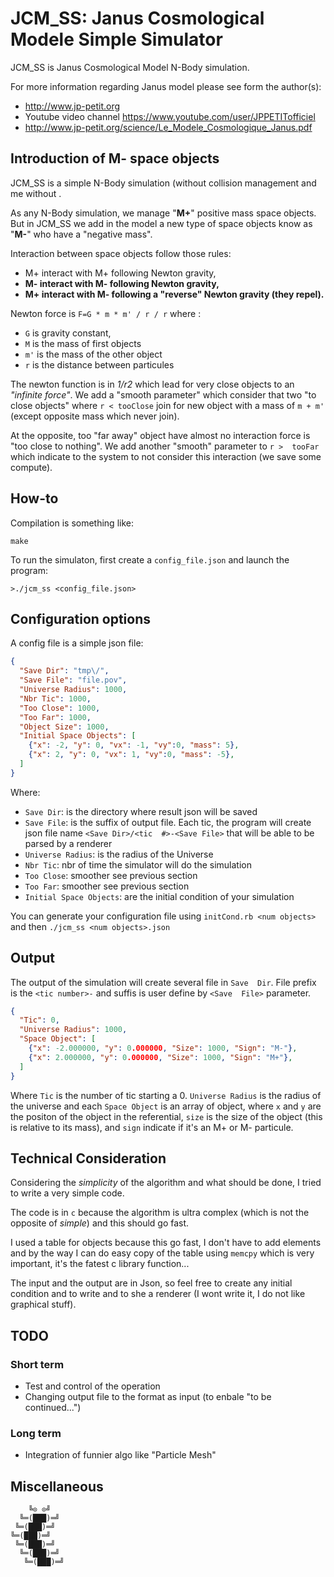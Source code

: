 # JCM_SS: Janus Cosmological Modele Simple Simulator

JCM_SS is Janus Cosmological Model N-Body simulation.

For more information regarding Janus model please see form the author(s):

- http://www.jp-petit.org
- Youtube video channel https://www.youtube.com/user/JPPETITofficiel
- http://www.jp-petit.org/science/Le_Modele_Cosmologique_Janus.pdf

## Introduction of M- space objects

JCM_SS  is a  simple N-Body  simulation  (without collision  management and  me
without .

As any N-Body  simulation, we manage "__M+__" positive mass  space objects. But
in JCM_SS we add in the model a  new type of space objects know as "__M-__" who
have a "negative mass".

Interaction between space objects follow those rules:

- M+ interact with M+ following Newton gravity,
- __M- interact with M- following Newton gravity,__
- __M+ interact with M- following a "reverse" Newton gravity (they repel).__

Newton force is `F=G * m * m' / r / r` where :

- `G` is gravity constant,
- `M` is the mass of first objects
- `m'` is the mass of the other object
- `r` is the distance between particules

The  newton function  is in  _1/r2_ which  lead for  very close  objects to  an
_"infinite force"_.  We add a  "smooth parameter"  which consider that  two "to
close objects" where `r < tooClose` join for new object with a mass of `m + m'`
(except opposite mass which never join).

At the opposite, too "far away" object have almost no interaction force is "too
close to  nothing". We  add another  "smooth" parameter to  `r >  tooFar` which
indicate to the system to not consider this interaction (we save some compute).

## How-to

Compilation is something like:

`make`

To run the simulaton, first create a `config_file.json` and launch the program:

`>./jcm_ss <config_file.json>`

## Configuration options

A config file is a simple json file:

```json
{
  "Save Dir": "tmp\/",
  "Save File": "file.pov",
  "Universe Radius": 1000,
  "Nbr Tic": 1000,
  "Too Close": 1000,
  "Too Far": 1000,
  "Object Size": 1000,
  "Initial Space Objects": [
    {"x": -2, "y": 0, "vx": -1, "vy":0, "mass": 5},
    {"x": 2, "y": 0, "vx": 1, "vy":0, "mass": -5},
  ]
}
```

Where:

- `Save Dir`: is the directory where result json will be saved
- `Save File`: is the suffix of  output file. Each tic, the program will create
  json  file name  `<Save Dir>/<tic  #>-<Save File>`  that will  be able  to be
  parsed by a renderer
- `Universe Radius`: is the radius of the Universe
- `Nbr Tic`: nbr of time the simulator will do the simulation
- `Too Close`: smoother see previous section
- `Too Far`:  smoother see previous section
- `Initial Space Objects`: are the initial condition of your simulation

You can generate your configuration  file using `initCond.rb <num objects>` and
then `./jcm_ss <num objects>.json`

## Output

The  output of  the simulation  will create  several file  in `Save  Dir`. File
prefix  is the  `<tic number>-`  and  suffis is  user define  by `<Save  File>`
parameter.

```json
{
  "Tic": 0,
  "Universe Radius": 1000,
  "Space Object": [
    {"x": -2.000000, "y": 0.000000, "Size": 1000, "Sign": "M-"},
    {"x": 2.000000, "y": 0.000000, "Size": 1000, "Sign": "M+"},
  ]
}
```

Where `Tic` is the number of tic  starting a 0. `Universe Radius` is the radius
of the universe  and each `Space Object`  is an array of object,  where `x` and
`y` are the positon of the object in the referential, `size` is the size of the
object (this is relative to its mass), and  `sign` indicate if it's an M+ or M-
particule.

## Technical Consideration

Considering the _simplicity_ of the algorithm  and what should be done, I tried
to write a very simple code.

The code  is in `c` because  the algorithm is  ultra complex (which is  not the
opposite of _simple_) and this should go fast.

I used a table  for objects because this go fast, I don't  have to add elements
and by  the way I can  do easy copy of  the table using `memcpy`  which is very
important, it's the fatest c library function...

The  input and  the output  are in  Json, so  feel free  to create  any initial
condition and to  write and to she a  renderer (I wont write it, I  do not like
graphical stuff).

## TODO

### Short term

- Test and control of the operation
- Changing output file to the format as input (to enbale "to be continued...")

### Long term

- Integration of funnier algo like "Particle Mesh"

## Miscellaneous

```
    ╚⊙ ⊙╝
  ╚═(███)═╝
 ╚═(███)═╝
╚═(███)═╝
 ╚═(███)═╝
  ╚═(███)═╝
   ╚═(███)═╝
```
